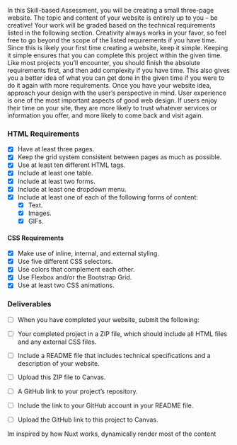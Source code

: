In this Skill-based Assessment, you will be creating a small three-page website. The topic and content of your website is entirely up to you – be creative! 
Your work will be graded based on the technical requirements listed in the following section. Creativity always works in your favor, so feel free to go beyond the scope of the listed requirements if you have time.
Since this is likely your first time creating a website, keep it simple. Keeping it simple ensures that you can complete this project within the given time. Like most projects you’ll encounter, you should finish the absolute requirements first, and then add complexity if you have time. This also gives you a better idea of what you can get done in the given time if you were to do it again with more requirements.
Once you have your website idea, approach your design with the user’s perspective in mind. User experience is one of the most important aspects of good web design. If users enjoy their time on your site, they are more likely to trust whatever services or information you offer, and more likely to come back and visit again.

### HTML Requirements
- [x] Have at least three pages.
- [x] Keep the grid system consistent between pages as much as possible.
- [x] Use at least ten different HTML tags.
- [x] Include at least one table.
- [x] Include at least two forms.
- [x] Include at least one dropdown menu.
- [x] Include at least one of each of the following forms of content: 
    - [x] Text.
    - [x] Images.
    - [x] GIFs.
#### CSS Requirements
- [x] Make use of inline, internal, and external styling.
- [x] Use five different CSS selectors.
- [x] Use colors that complement each other.
- [x] Use Flexbox and/or the Bootstrap Grid.
- [x] Use at least two CSS animations.

### Deliverables
- [ ] When you have completed your website, submit the following:
- [ ] Your completed project in a ZIP file, which should include all HTML files and any external CSS files. 
- [ ] Include a README file that includes technical specifications and a description of your website.
- [ ] Upload this ZIP file to Canvas.
- [ ] A GitHub link to your project’s repository.
- [ ] Include the link to your GitHub account in your README file.
- [ ] Upload the GitHub link to this project to Canvas.


Im inspired by how Nuxt works, dynamically render most of the content